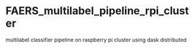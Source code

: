 # FAERS_multilabel_pipeline_rpi_cluster
multilabel classifier pipeline on raspberry pi cluster using dask distributed
